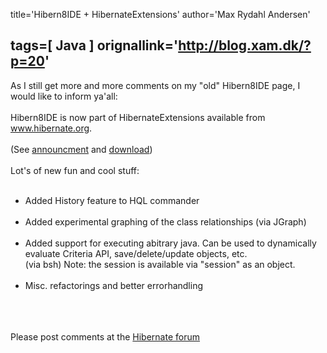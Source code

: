 title='Hibern8IDE + HibernateExtensions'
author='Max Rydahl Andersen'

tags=[ Java ]
orignallink='http://blog.xam.dk/?p=20'
---
<div>
<p>As I still get more and more comments on my "old" Hibern8IDE page, I would like to inform ya'all:<br><br>
Hibern8IDE is now part of HibernateExtensions available from <a href="http://www.hibernate.org">www.hibernate.org</a>. <br><br>
(See <a href="http://forum.hibernate.org/viewtopic.php?t=924926">announcment</a> and <a href="http://www.hibernate.org/6.html">download</a>)<br><br>
Lot's of new fun and cool stuff:<br></p>
<ul>
<br><li>Added History feature to HQL commander</li>
<br><li>Added experimental graphing of the class relationships (via JGraph)</li>
<br><li>Added support for executing abitrary java. Can be used to dynamically<br>
  evaluate Criteria API, save/delete/update objects, etc.<br>
  (via bsh) Note: the session is available via "session" as an object.</li>
<br><li>Misc. refactorings and better errorhandling</li>
<br>
</ul>
<br><br>
Please post comments at the <a href="http://forum.hibernate.org/viewtopic.php?t=924926">Hibernate forum</a>
</div>
